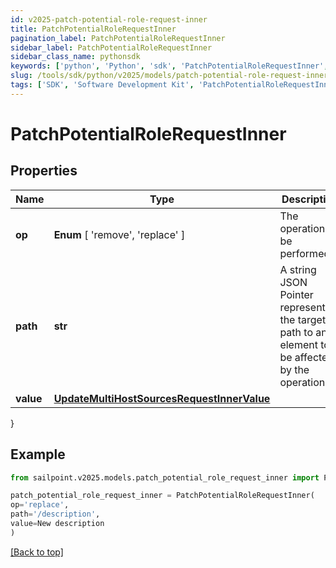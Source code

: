 ```yaml
---
id: v2025-patch-potential-role-request-inner
title: PatchPotentialRoleRequestInner
pagination_label: PatchPotentialRoleRequestInner
sidebar_label: PatchPotentialRoleRequestInner
sidebar_class_name: pythonsdk
keywords: ['python', 'Python', 'sdk', 'PatchPotentialRoleRequestInner', 'V2025PatchPotentialRoleRequestInner'] 
slug: /tools/sdk/python/v2025/models/patch-potential-role-request-inner
tags: ['SDK', 'Software Development Kit', 'PatchPotentialRoleRequestInner', 'V2025PatchPotentialRoleRequestInner']
---
```


# PatchPotentialRoleRequestInner


## Properties

Name | Type | Description | Notes
------------ | ------------- | ------------- | -------------
**op** |  **Enum** [  'remove',    'replace' ] | The operation to be performed | [optional] 
**path** | **str** | A string JSON Pointer representing the target path to an element to be affected by the operation | [required]
**value** | [**UpdateMultiHostSourcesRequestInnerValue**](update-multi-host-sources-request-inner-value) |  | [optional] 
}

## Example

```python
from sailpoint.v2025.models.patch_potential_role_request_inner import PatchPotentialRoleRequestInner

patch_potential_role_request_inner = PatchPotentialRoleRequestInner(
op='replace',
path='/description',
value=New description
)

```
[[Back to top]](#) 

